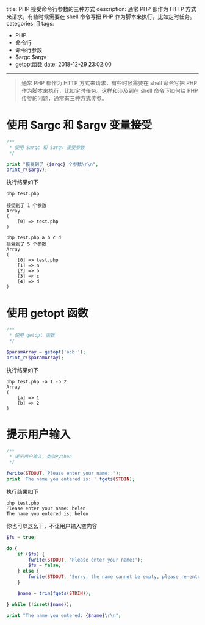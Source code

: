title: PHP 接受命令行参数的三种方式
description: 通常 PHP 都作为 HTTP 方式来请求，有些时候需要在 shell 命令写把 PHP 作为脚本来执行，比如定时任务。
categories: []
tags: 
 - PHP
 - 命令行
 - 命令行参数
 - $argc $argv
 - getopt函数
date: 2018-12-29 23:02:00
---
> 通常 PHP 都作为 HTTP 方式来请求，有些时候需要在 shell 命令写把 PHP 作为脚本来执行，比如定时任务。这样和涉及到在 shell 命令下如何给 PHP 传参的问题，通常有三种方式传参。

# 使用 $argc 和 $argv 变量接受

```php
/**
 * 使用 $argc 和 $argv 接受参数
 */

print "接受到了 {$argc} 个参数\r\n";
print_r($argv);
```

执行结果如下

```shell
php test.php

接受到了 1 个参数
Array
(
    [0] => test.php
)

php test.php a b c d
接受到了 5 个参数
Array
(
    [0] => test.php
    [1] => a
    [2] => b
    [3] => c
    [4] => d
)
```

# 使用 getopt 函数

```php
/**
 * 使用 getopt 函数
 */

$paramArray = getopt('a:b:');
print_r($paramArray);
```

执行结果如下

```shell
php test.php -a 1 -b 2
Array
(
    [a] => 1
    [b] => 2
)

```

# 提示用户输入

```php
/**
 * 提示用户输入，类似Python
 */

fwrite(STDOUT,'Please enter your name: ');
print 'The name you entered is: '.fgets(STDIN);
```

执行结果如下

```shell
php test.php
Please enter your name: helen
The name you entered is: helen
```

你也可以这么干，不让用户输入空内容

```php
$fs = true;

do {
    if ($fs) {
        fwrite(STDOUT, 'Please enter your name:');
        $fs = false;
    } else {
        fwrite(STDOUT, 'Sorry, the name cannot be empty, please re-enter your name:');
    }

    $name = trim(fgets(STDIN));

} while (!isset($name));

print "The name you entered: {$name}\r\n";
```